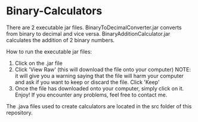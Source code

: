 # Binary-Calculators
There are 2 executable jar files. BinaryToDecimalConverter.jar converts from binary to decimal and vice versa. BinaryAdditionCalculator.jar calculates the addition of 2 binary numbers. 

How to run the executable jar files:
1. Click on the .jar file
2. Click 'View Raw' (this will download the file onto your computer)
   NOTE: it will give you a warning saying that the file will harm your computer and ask if you want to keep or discard the file. Click            'Keep'
3. Once the file has downloaded onto your computer, simply click on it. Enjoy!
If you encounter any problems, feel free to contact me. 

The .java files used to create calculators are located in the src folder of this repository. 


